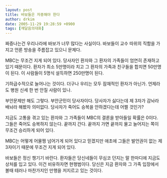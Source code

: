 ```yaml
---
layout: post
title: 바보들은 자중해야 한다
author: drkim
date: 2005-11-29 19:28:59 +0900
tags: [깨달음의대화]
---
```

짜증나는건 우리나라에 바보가 너무 많다는 사실이다. 바보들이 교수 따위의 직함을 가지고 언론 방송을 주름잡고 있으니 문제다. 
  

  
MBC는 무조건 지게 되어 있다. 당사자인 환자와 그 환자의 가족들이 엄연히 존재하고 있기 때문이다. 환자가 최소 5만명이라 치고 그 환자의 가족과 친구들을 합치면 50만명이 된다. 이 사람들이 5명식 설득하면 250만명이 된다. 
  

  
기하급수적으로 늘어나는 것이다. 더구나 우리는 모두 잠재적인 환자가 아닌가. 언제라도 병원 신세 한 번 안질 사람이 있나.
  

  
부안문제만 해도 그렇다. 부안군민이 당사자이다. 당사자가 싫다는데 제 3자가 감놔라 배놔라 해봤자 의미없다. 당사자가 죽어도 승복을 안하겠다는데 어쩔 것인가? 
  

  
지금도 고통을 겪고 있는 환자와 그 가족들이 MBC의 결론을 받아들일 확률은 0이다. 그들은 죽어도 승복하지 않는다. 끝까지 간다. 끝까지 가면 끝까지 물고 늘어지는 쪽이 무조건 승리하게 되어 있다. 
  

  
MBC는 어떻게 어물쩡 넘어가게 되어 있다고 믿겠지만 애초에 그들은 발언권이 없는 제 3자이기 때문에 무조건 지게 되어 있다. 
  

  
바보들은 정신 챙기기 바란다. 환자들은 당신네들이 무심코 던지는 말 한마디에 지금도 상처를 입고 있다. 이건 비유하자면 현행범이다. 당신은 지금 환자와 그 가족 입장에서 볼때 테러나 마찬가지인 만행을 저지르고 있는 것이다.